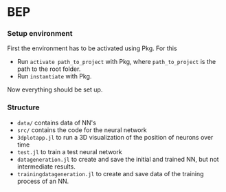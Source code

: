 # BEP

### Setup environment
First the environment has to be activated using Pkg. For this 

- Run `activate path_to_project` with Pkg, where `path_to_project` is the path to the root folder.
- Run `instantiate` with Pkg.

Now everything should be set up.

### Structure

- `data/` contains data of NN's
- `src/` contains the code for the neural network
- `3dplotapp.jl` to run a 3D visualization of the position of neurons over time
- `test.jl` to train a test neural network
- `datageneration.jl` to create and save the initial and trained NN, but not intermediate results.
- `trainingdatageneration.jl` to create and save data of the training process of an NN.